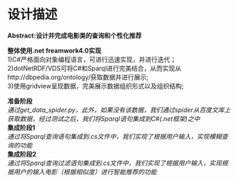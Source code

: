 # 设计描述
**Abstract:设计并完成电影类的查询和个性化推荐**</br>

**整体使用.net freamwork4.0实现**</br>
  1)C#严格面向对象编程语言，可进行迅速实现，并进行迭代；</br>
  2)dotNetRDF/VDS可将C#和Sparql进行完美结合，从而实现从http://dbpedia.org/ontology/获取数据并进行展示;</br>
  3)使用gridview呈现数据，完美展示数据组织形式以及组织结构;</br>

**准备阶段**</br>
   *通过get_data_spider.py，此外，如果没有该数据，我们通过spider从百度文库上获取数据，经过测试之后，我们将Sparql语句集成到C#(.net框架)之中*</br>
**集成阶段1**</br>
   *通过将Sparql查询语句集成到.cs文件中，我们实现了根据用户输入，实现模糊查询的功能*</br>
**集成阶段2**</br>
   *通过将Sparql查询过滤语句集成到.cs文件中，我们实现了根据用户输入，实现根据用户的输入电影（根据相似度）进行智能推荐的功能*
